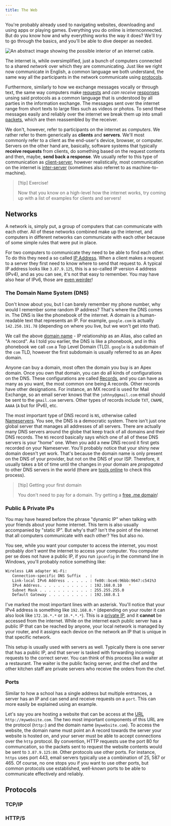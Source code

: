 ```yaml
---
title: The Web
---
```


You're probably already used to navigating websites, downloading and using apps or playing games. Everything you do online is internconnected. But do you know how and why everything works the way it does? We'll try to go through the basics, and you'll be able to dive deeper as needed.

![An abstract image showing the possible interior of an internet cable.](/internet-abstract.jpg)

The internet is, while oversimplified, just a bunch of computers connected to a shared *network* over which they are communicating. Just like we right now communicate in English, a common language we both understand, the same way all the participants in the network communicate using [protocols](https://www.cloudflare.com/learning/network-layer/what-is-a-protocol/).

Furthermore, similarly to how we exchange messages vocally or through text, the same way computers make [requests](/backend/requests) and *can receive* [responses](/backend/requests) unsing said protocols as a common language that is understood by all parties in the information exchange. The messages sent over the internet range from short texts to large files such as videos or photos. To send these messages easily and reliably over the internet we break them up into small [packets](https://www.cloudflare.com/learning/network-layer/what-is-a-packet/), which are then reassembled by the receiver.

We don't, however, refer to participants on the internet as *computers*. We rather refer to them generically as **clients** and **servers**. We'll most commonly refer to a client as the end-user's device, browser, or computer. Servers on the other hand are, basically, software systems that typically **receive requests** from clients, do something based on the request contents and then, maybe, **send back a response**. We usually refer to this type of communication as [client-server](https://en.wikipedia.org/wiki/Client%E2%80%93server_model), however realistically, most communication on the internet is [inter-server](https://en.wikipedia.org/wiki/Inter-server) (sometimes also referret to as machine-to-machine).

> [!tip] Exercise!
> 
> Now that you know on a high-level how the internet works, try coming up with a list of examples for clients and servers!

## Networks

A network is, simply put, a group of computers that can communicate with each other. All of these networks combined make up the internet, and computers in different networks can communicate with each other because of some simple rules that were put in place.

For two computers to communicate they need to be able to find each other. To do this they need a so called [IP Address](https://en.wikipedia.org/wiki/IP_address). When a client makes a request to a server they first need to know where to send that request to. A typical IP address looks like `3.87.9.125`, this is a so-called IP version 4 address (IPv4), and as you can see, it's not that easy to remember. You may have also hear of IPv6, those are [even weirder](https://en.wikipedia.org/wiki/IPv6)!

### The Domain Name System (DNS)

Don't know about you, but I can barely remember my phone number, why would I remember some random IP address? That's where the DNS comes in. The DNS is like the phonebook of the internet. A domain is a human-readable text that represents an IP. For example, `google.com` is actually `142.250.191.78` (depending on where you live, but we won't get into that).

We call the above [domain name](https://www.cloudflare.com/learning/dns/glossary/what-is-a-domain-name/) - IP relationship as an Alias, also called an "A record". As I told you earlier, the DNS is like a phonebook, and in this phonebook we call `com` a Top Level Domain (TLD). `google` is a subdomain of the `com` TLD, however the first subdomain is usually referred to as an Apex domain.

Anyone can buy a domain, most often the domain you buy is an Apex domain. Once you own that domain, you can do all kinds of configurations on the DNS. These configurations are called [Records](https://www.cloudflare.com/learning/dns/dns-records/), and you can have as many as you want, the most common one being A records. Other records have other designations. For instance, an MX record is used for Mail Exchange, so an email server knows that the `johhny@gmail.com` email should be sent to the `gmail.com` servers. Other types of records include `TXT`, `CNAME`, `AAAA` (`A` but for IPv6), etc.

The most important type of DNS record is `NS`, otherwise called [Nameservers](https://www.cloudflare.com/learning/dns/dns-records/dns-ns-record/). You see, the DNS is a democratic system. There isn't just one global server that manages all addresses of all servers. There are actually many DNS servers around the globe that keep track of all domains and their DNS records. The `NS` record basically says which one of all of these DNS servers is your "home" one. When you add a new DNS record it first gets recorded on your Nameserver. You'll probably notice that your shiny new domain doesn't yet work. That's because the domain name is only present on the DNS of your provider, but not on the DNS of your ISP. Therefore, it usually takes a bit of time until the changes in your domain are *propagated* to other DNS servers in the world (there are [tools online](https://www.google.com/search?q=dns+propagation) to check this process).

> [!tip] Getting your first domain
>
> You don't need to pay for a domain. Try getting a [free .me domain](https://nc.me/)!


### Public & Private IPs

You may have heared before the phrase "dynamic IP" when talking with your friends about your home internet. This term is also usually accompanied by "static IP". But why's that? Isn't the point of the internet that all computers communicate with each other? Yes but also no.

You see, while you want your computer to access the internet, you most probably *don't want* the internet to access your computer. You computer per se does not have a public IP, if you run `ipconfig` in the command line in Windows, you'll probably notice something like:

```sh
Wireless LAN adapter Wi-Fi:
   Connection-specific DNS Suffix  . :
   Link-local IPv6 Address . . . . . : fe80::bce6:96bb:9647:c541%3
   IPv4 Address. . . . . . . . . . . : 192.168.0.10   *
   Subnet Mask . . . . . . . . . . . : 255.255.255.0
   Default Gateway . . . . . . . . . : 192.168.0.1
```

I've marked the most important lines with an asterisk. You'll notice that your IPv4 address is something like `192.168.0.*` (depending on your router it can also look like `172.16.*.*` or `10.*.*.*`). This is a [private IP](https://en.wikipedia.org/wiki/Private_network), and it **cannot** be accessed from the internet. While on the internet each public server has a public IP that can be reached by anyone, your local network is managed by your router, and it assigns each device on the network an IP that is unique in that specific network.

This setup is usually used with servers as well. Typically there is one server that has a public IP, and that server is tasked with forwarding incoming requests to the correct server. You can think of this process like a waiter at a restaurant. The waiter is the public facing server, and the chef and the other kitchen staff are private servers who receive the orders from the chef.

### Ports

Similar to how a school has a single address but multiple entrances, a server has an IP and can send and receive requests on a `port`. This can more easily be explained using an example.

Let's say you are hosting a website that can be access at the [URL](/fundamentals/the-url) `http://mywebsite.com`. The two most important components of this URL are the protocol (`http:`) and the domain name (`mywebsite.com`). To access the website, the domain name must point an A record towards the server your website is hosted on, and your server must be able to accept connections over the `http` protocol. By convention, HTTP requests use the port 80 for communcation, so the packets sent to request the website contents would be sent to `3.87.9.125:80`. Other protocols use other ports. For instance, `https` uses port 443, email servers typically use a combination of 25, 587 or 465. Of course, no one stops you if you want to use other ports, but common protocols use established, well-known ports to be able to communicate effectively and reliably.

## Protocols



### TCP/IP



### HTTP/S